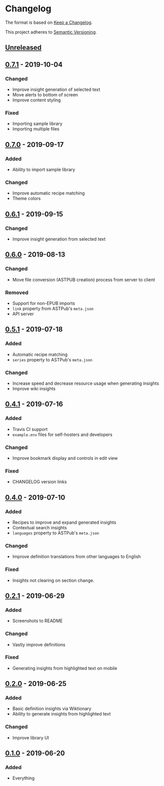 # Changelog

The format is based on [Keep a Changelog](https://keepachangelog.com/en/1.0.0).

This project adheres to [Semantic Versioning](https://semver.org).

## [Unreleased]

## [0.7.1] - 2019-10-04

### Changed

- Improve insight generation of selected text
- Move alerts to bottom of screen
- Improve content styling

### Fixed

- Importing sample library
- Importing multiple files

## [0.7.0] - 2019-09-17

### Added

- Ability to import sample library

### Changed

- Improve automatic recipe matching
- Theme colors

## [0.6.1] - 2019-09-15

### Changed

- Improve insight generation from selected text

## [0.6.0] - 2019-08-13

### Changed

- Move file conversion (ASTPUB creation) process from server to client

### Removed

- Support for non-EPUB imports
- `link` property from ASTPub's `meta.json`
- API server

## [0.5.1] - 2019-07-18

### Added

- Automatic recipe matching
- `series` property to ASTPub's `meta.json`

### Changed

- Increase speed and decrease resource usage when generating insights
- Improve wiki insights

## [0.4.1] - 2019-07-16

### Added

- Travis CI support
- `example.env` files for self-hosters and developers

### Changed

- Improve bookmark display and controls in edit view

### Fixed

- CHANGELOG version links

## [0.4.0] - 2019-07-10

### Added

- Recipes to improve and expand generated insights
- Contextual search insights
- `languages` property to ASTPub's `meta.json`

### Changed

- Improve definition translations from other languages to English

### Fixed

- Insights not clearing on section change.

## [0.2.1] - 2019-06-29

### Added

- Screenshots to README

### Changed

- Vastly improve definitions

### Fixed

- Generating insights from highlighted text on mobile

## [0.2.0] - 2019-06-25

### Added

- Basic definition insights via Wiktionary
- Ability to generate insights from highlighted text

### Changed

- Improve library UI

## [0.1.0] - 2019-06-20

### Added

- Everything

[unreleased]: https://github.com/Xyfir/illuminsight/compare/0.7.1...HEAD
[0.7.1]: https://github.com/Xyfir/illuminsight/releases/tag/0.7.1
[0.7.0]: https://github.com/Xyfir/illuminsight/releases/tag/0.7.0
[0.6.1]: https://github.com/Xyfir/illuminsight/releases/tag/0.6.1
[0.6.0]: https://github.com/Xyfir/illuminsight/releases/tag/0.6.0
[0.5.1]: https://github.com/Xyfir/illuminsight/releases/tag/0.5.1
[0.4.1]: https://github.com/Xyfir/illuminsight/releases/tag/0.4.1
[0.4.0]: https://github.com/Xyfir/illuminsight/releases/tag/0.4.0
[0.2.1]: https://github.com/Xyfir/illuminsight/releases/tag/0.2.1
[0.2.0]: https://github.com/Xyfir/illuminsight/releases/tag/0.2.0
[0.1.0]: https://github.com/Xyfir/illuminsight/releases/tag/0.1.0

